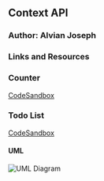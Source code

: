 
## Context API

### Author: Alvian Joseph

### Links and Resources

###  Counter
[CodeSandbox](https://codesandbox.io/s/sharp-dewdney-zbu34)

### Todo List
[CodeSandbox](https://codesandbox.io/s/romantic-lichterman-lbxx3)

#### UML
![UML Diagram](https://imgur.com/a/UmPGz3H)
